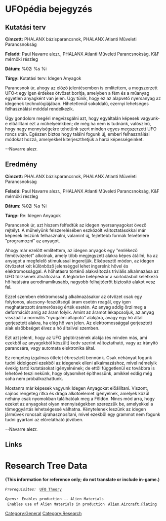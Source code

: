 # UFOpédia bejegyzés

## Kutatási terv

**Címzett:** PHALANX bázisparancsnok, PHALANX Atlanti Műveleti
Parancsnokság

**Feladó:** Paul Navarre alezr., PHALANX Atlanti Műveleti Parancsnokság,
K&F mérnöki részleg

**Dátum:** %02i %s %i

**Tárgy:** Kutatási terv: Idegen Anyagok

Parancsnok úr, ahogy az előző jelentésemben is említettem, a megszerzett
UFO-t egy igen érdekes ötvözet borítja, amelyben a fém és a műanyag
egyetlen anyagként van jelen. Úgy tűnik, hogy ez az alapvető nyersanyag
az idegenek technológiájában. Hihetetlenül sokoldalú, ezernyi lehetséges
felhasználási móddal rendelkezik.

Úgy gondolom megéri megvizsgálni azt, hogy egyáltalán képesek vagyunk-e
előállítani ezt a műhelyeinkben; de még ha nem is tudnánk, valószínű,
hogy nagy mennyiségekre tehetünk szert minden egyes megszerzett UFO
roncs után. Egészen biztos hogy találni fogunk új, emberi felhasználási
módokat hozzá, amelyekkel kiterjeszthetjük a harci képességeinket.

--Navarre alezr.

## Eredmény

**Címzett:** PHALANX bázisparancsnok, PHALANX Atlanti Műveleti
Parancsnokság

**Feladó:** Paul Navarre alezr., PHALANX Atlanti Műveleti Parancsnokság,
K&F mérnöki részleg

**Dátum:** %02i %s %i

**Tárgy:** Re: Idegen Anyagok

Parancsnok úr, azt hiszem felfedtük az idegen nyersanyagokat övező
rejtélyt. A műhelyünk felszerelésében eszközölt változtatásokkal már
képesek leszünk felhasználni, valamint új, fejlettebb formák felvételére
"programozni" az anyagot.

Ahogy már ezelőtt említettem, az idegen anyagok egy "emlékező
fémötvözetet" alkotnak, amely több megjegyzett alakra képes átállni, ha
az anyagot a megfelelő stimulussal ingereljük. Elképesztő módon, az
idegen ötvözetet két különböző jelenséggel lehet ingerelni: hővel és
elektromossággal. A hőhatásra történő alakváltozás triviális alkalmazása
az UFO törzsének átváltozása. A légkörbe belépéskor a súrlódásból
keletkező hő hatására aerodinamikusabb, nagyobb felhajtóerőt biztosító
alakot vesz fel.

Ezzel szemben elektromosság alkalmazásakor az ötvözet csak egy
folytonos, alacsony-feszültségű áram esetén reagál, egy igen
meghatározott áramerősség érték esetén. Az anyag addig őrzi meg a
deformációt amíg az áram folyik. Amint az áramot lekapcsoljuk, az anyag
visszaáll a normális "nyugalmi állapotú" alakjára, avagy egy hő által
gerjesztett alakra, ha elég hő van jelen. Az elektromossággal
gerjesztett alak elsőbbséget élvez a hő általival szemben.

Ezt azt jelenti, hogy az UFO géptörzsének alakja (és minden más, ami
ezekből az anyagokból készült) kedv szerint változtatható, vagy az
irányító parancsára, vagy automata elektronika által.

Ez rengeteg izgalmas ötletet ébresztett bennünk. Csak néhányat fogunk
tudni kidolgozni ezekből az idegenek elleni alkalmazáshoz, mivel
némelyik évekig tartó kutatásokat igényelnének; de ettől függetlenül ez
továbbra is lehetővé teszi nekünk, hogy olyasmiket építhessünk, amikkel
eddig még soha nem próbálkozhattunk.

Mostanra már képesek vagyunk Idegen Anyagokat előállítani. Viszont,
sajnos rengeteg ritka és drága alkotóelemet igényelnek, amelyek közül
néhány csak nyomokban találhatóak meg a Földön. Nincs mód arra, hogy
ezeket az anyagokat olyan mennyiségekben szerezzük be, amelyekkel a
tömeggyártás lehetségessé válhatna. Kénytelenek leszünk az idegen
járművek roncsait újrahasznosítani, mivel ezekből egy grammot nem fogunk
tudni gyártani az előrelátható jövőben.

--Navarre alezr.

## Links

# Research Tree Data

**(This information for reference only; do not translate or include
in-game.)**

*`Prerequisites:`*
` `[`UFO Theory`](Research/UFO_Theory "wikilink")

*`Opens:`*
` Enables production -- Alien Materials`
` Enables use of Alien Materials in production`
` `[`Alien Aircraft Plating`](Aircraft_Equipment/Armour/Alien_Aircraft_Plating "wikilink")

[Category:General](Category:General "wikilink")
[Category:Research](Category:Research "wikilink")